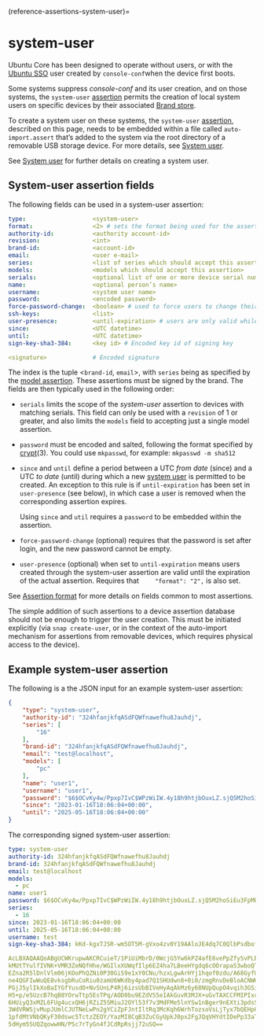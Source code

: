 (reference-assertions-system-user)=
# system-user

Ubuntu Core has been designed to operate without users, or with the [Ubuntu SSO](https://login.ubuntu.com/) user created by `console-conf`when the device first boots.

Some systems suppress _console-conf_ and its user creation, and on those systems, the `system-user` [assertion](/reference/assertions/index) permits the creation of local system users on specific devices by their associated [Brand store](/explanation/stores/dedicated-snap-stores).

To create a system user on these systems,  the `system-user` [assertion](/reference/assertions/index), described on this page, needs to be embedded within a file called `auto-import.assert` that’s added to the system via the root directory of a removable USB storage device. For more details, see [System user](/how-to-guides/manage-ubuntu-core/add-a-system-user).

See [System user](/how-to-guides/manage-ubuntu-core/add-a-system-user) for further details on creating a system user.

## System-user assertion fields

The following fields can be used in a system-user assertion:

``` yaml
type:                   <system-user>
format:                 <2> # sets the format being used for the assertion
authority-id:           <authority account-id>
revision:               <int>
brand-id:               <account-id>
email:                  <user e-mail>
series:                 <list of series which should accept this assertion>
models:                 <models which should accept this assertion>
serials:                <optional list of one or more device serial numbers>
name:                   <optional person’s name>
username:               <system user name>
password:               <encoded password>
force-password-change:  <boolean> # used to force users to change their password after login. Password cannot be empty
ssh-keys:               <list>
user-presence:          <until-expiration> # users are only valid while the assertion is valid>
since:                  <UTC datetime>
until:                  <UTC datetime>
sign-key-sha3-384:      <key id> # Encoded key id of signing key

<signature>             # Encoded signature
```

The index is the tuple \<`brand-id`, `email`\>, with `series` being as specified by the [model assertion](/reference/assertions/model). These assertions must be signed by the brand. The fields are then typically used in the following order:

- `serials` limits the scope of the _system-user_ assertion to devices with matching serials. This field can only be used with a `revision` of 1 or greater, and also limits the `models` field to accepting just a single model assertion. 

- `password` must be encoded and salted, following the format specified by [crypt](http://manpages.ubuntu.com/manpages/bionic/en/man1/crypt.1.html)(3). You could use `mkpasswd`, for example: `mkpasswd -m sha512`

- `since` and `until` define a period between a UTC _from date_ (since) and a UTC _to date_ (until) during which a new [system user](/how-to-guides/manage-ubuntu-core/add-a-system-user) is permitted to be created. An exception to this rule is if `until-expiration` has been set in `user-presence` (see below), in which case a user is removed when the corresponding assertion expires.

   Using `since` and `util` requires a `password` to be embedded within the assertion.

- `force-password-change` (optional) requires that the password is set after login, and the new password cannot be empty.

- `user-presence` (optional) when set to `until-expiration` means users created through the system-user assertion are valid until the expiration of the actual assertion. Requires that `    "format": "2",` is also set.

See [Assertion format](/reference/assertions/index.md#assertion-format) for more details on fields common to most assertions.

The simple addition of such assertions to a device assertion database should not be enough to trigger the user creation. This must be initiated explicitly (via `snap create-user`, or in the context of the auto-import mechanism for assertions from removable devices, which requires physical access to the device).

## Example system-user assertion

The following is a the JSON input for an example system-user assertion:

```json
{
    "type": "system-user",
    "authority-id": "324hfanjkfqASdFQWfnawefhu8Jauhdj",
    "series": [
        "16"
    ],
    "brand-id": "324hfanjkfqASdFQWfnawefhu8Jauhdj",
    "email": "test@localhost",
    "models": [
        "pc"
    ],
    "name": "user1",
    "username": "user1",
    "password": "$6$OCvKy4w/Ppxp7IvC$WPzWiIW.4y18h9htjbOuxLZ.sjQ5M2hoSiEu3FpMU0PMdHQuQdBOqvk8p6DMdS/R/nU/rXidClD23CbSkSgp30",
    "since": "2023-01-16T18:06:04+00:00",
    "until": "2025-05-16T18:06:04+00:00"
}
```

The corresponding signed system-user assertion:

``` yaml
type: system-user
authority-id: 324hfanjkfqASdFQWfnawefhu8Jauhdj
brand-id: 324hfanjkfqASdFQWfnawefhu8Jauhdj
email: test@localhost
models:
  - pc
name: user1
password: $6$OCvKy4w/Ppxp7IvC$WPzWiIW.4y18h9htjbOuxLZ.sjQ5M2hoSiEu3FpMU0PMdHQuQdBOqvk8p6DMdS/R/nU/rXidClD23CbSkSgp30
series:
  - 16
since: 2023-01-16T18:06:04+00:00
until: 2025-05-16T18:06:04+00:00
username: test
sign-key-sha3-384: kKd-kgxTJSR-wm5OT5M-gVxo4zv0Y19AAloJE4dq7C0QlbPsdbof0G5g0lCpg0J_

AcLBXAQAAQoABgUCWKrupwAKCRCuieT/1PiUiMbrD/0WcjG5Yw6kPZ4afE6vePpZfySvPLbguna+
kMUtTYulfIVNK+VMR3ZeNQfHhe/WGIlxXUWqfIlp6EZ4ha7LBeeHYgdq6cOOrapa53wboQTOTCDp
EZna2R5lDnlVlm06jKOoPhQZNi0P30GiS9e1xY0CNu/hzxLgwArHYj1hqof0zdu/A68GyfU9AWRe
ne4QGFIwWuQE8vksgbRuCoRiu0zamU6WKdby4pad7Q1SHUdwn8+0i0/zmgRnvDeBloACNWHRYFy3
PGjJ5ylIkXoBaIYGfYusdO+NvSUnLP4Rj6izsUbBIVeHyAqAkMz6y68NUpQupO4vqih3GSi1pqoj
H5+p/e5UzcB7hqB8YOrwTtp5EsTPq/AOD0bu9EZdVS5eIAkGuvR3MJX+uGvTAXCCFMIPIxcNTPwp
6HUiyQ3xMZL6FUg4ucxQH6jRZiZ5SMiuJ2OYl53f7v3MdFMe5lnYSw1nBger9nEXti3pdsS9Czpk
3WdVRWSjvMupJUmlCJUTNeLwPn2gYCiZpFJntIltRq3McKqh6WrhTozsoVsLjTyx7bQEHp00QycJ
1pfdMtVNbQKyF30dswc5TctzZEOY/YazMI8CqB3ZuCGyUpkJ0px2FgJQqVHYdtIDePp33aTy170A
5dHym5SUQZqowwHN/PSc7rTyGn4fJCdRpRsjj72uSQ==
```

